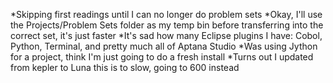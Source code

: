 *Skipping first readings until I can no longer do problem sets
*Okay, I'll use the Projects/Problem Sets folder as my temp bin before transferring into the correct set, it's just faster
*It's sad how many Eclipse plugins I have: Cobol, Python, Terminal, and pretty much all of Aptana Studio
*Was using Jython for a project, think I'm just going to do a fresh install
*Turns out I updated from kepler to Luna 
this is to slow, going to 600 instead